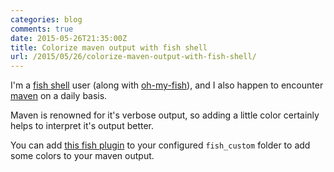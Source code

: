 ```yaml
---
categories: blog
comments: true
date: 2015-05-26T21:35:00Z
title: Colorize maven output with fish shell
url: /2015/05/26/colorize-maven-output-with-fish-shell/
---
```


I'm a [fish shell](http://fishshell.com) user (along with [oh-my-fish](https://github.com/bpinto/oh-my-fish)), and I also happen to encounter [maven](http://maven.apache.org) on a daily basis.

Maven is renowned for it's verbose output, so adding a little color certainly helps to interpret it's output better.

<!--more-->

You can add [this fish plugin](https://gist.github.com/benc/a9b74c537f667a8dd28e) to your configured `fish_custom` folder to add some colors to your maven output.
